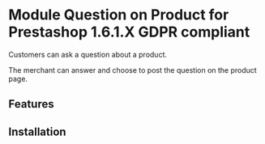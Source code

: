 # Module Question on Product for Prestashop 1.6.1.X GDPR compliant

Customers can ask a question about a product.

The merchant can answer and choose to post the question on the product page.

## Features

## Installation
